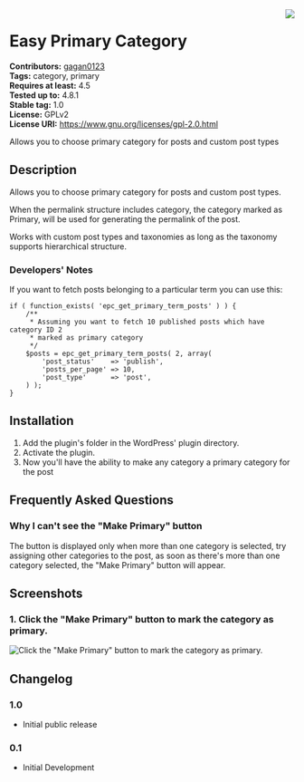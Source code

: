 <img src='https://git.gagan.pro/gagan0123/wp-org-plugins/easy-primary-category/raw/master/assets/icon-128x128.png' align='right' />

# Easy Primary Category #
**Contributors:** [gagan0123](https://profiles.wordpress.org/gagan0123)  
**Tags:** category, primary  
**Requires at least:** 4.5  
**Tested up to:** 4.8.1  
**Stable tag:** 1.0  
**License:** GPLv2  
**License URI:** https://www.gnu.org/licenses/gpl-2.0.html  

Allows you to choose primary category for posts and custom post types

## Description ##

Allows you to choose primary category for posts and custom post types.

When the permalink structure includes category, the category marked as Primary, will be used for generating the permalink of the post.

Works with custom post types and taxonomies as long as the taxonomy supports hierarchical structure. 

### Developers' Notes ###

If you want to fetch posts belonging to a particular term you can use this:
```
if ( function_exists( 'epc_get_primary_term_posts' ) ) {
	/**
	 * Assuming you want to fetch 10 published posts which have category ID 2
	 * marked as primary category
	 */
	$posts = epc_get_primary_term_posts( 2, array(
		'post_status'	 => 'publish',
		'posts_per_page' => 10,
		'post_type'		 => 'post',
	) );
}
```

## Installation ##
1. Add the plugin's folder in the WordPress' plugin directory.
1. Activate the plugin.
1. Now you'll have the ability to make any category a primary category for the post

## Frequently Asked Questions ##

### Why I can't see the "Make Primary" button ###
The button is displayed only when more than one category is selected, try assigning other categories to the post, as soon as there's more than one category selected, the "Make Primary" button will appear.

## Screenshots ##
### 1. Click the "Make Primary" button to mark the category as primary. ###
![Click the "Make Primary" button to mark the category as primary.](https://git.gagan.pro/gagan0123/wp-org-plugins/easy-primary-category/raw/master/assets/screenshot-1.png)


## Changelog ##

### 1.0 ###
* Initial public release

### 0.1 ###
* Initial Development